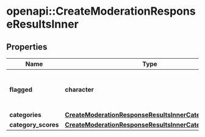 # openapi::CreateModerationResponseResultsInner


## Properties
Name | Type | Description | Notes
------------ | ------------- | ------------- | -------------
**flagged** | **character** | Whether any of the below categories are flagged. | 
**categories** | [**CreateModerationResponseResultsInnerCategories**](CreateModerationResponse_results_inner_categories.md) |  | 
**category_scores** | [**CreateModerationResponseResultsInnerCategoryScores**](CreateModerationResponse_results_inner_category_scores.md) |  | 


